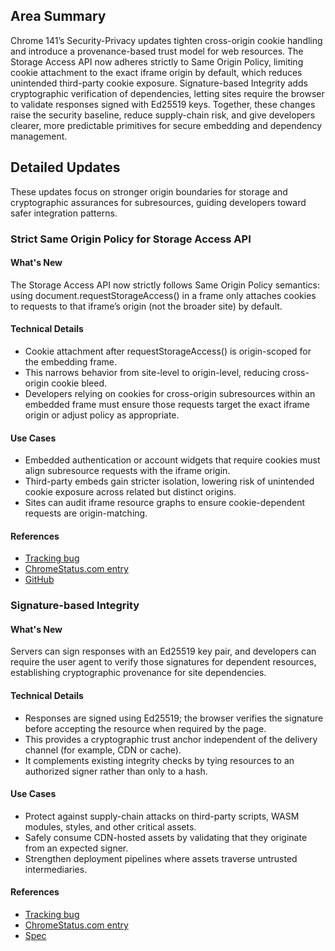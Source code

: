 ## Area Summary

Chrome 141’s Security-Privacy updates tighten cross-origin cookie handling and introduce a provenance-based trust model for web resources. The Storage Access API now adheres strictly to Same Origin Policy, limiting cookie attachment to the exact iframe origin by default, which reduces unintended third-party cookie exposure. Signature-based Integrity adds cryptographic verification of dependencies, letting sites require the browser to validate responses signed with Ed25519 keys. Together, these changes raise the security baseline, reduce supply-chain risk, and give developers clearer, more predictable primitives for secure embedding and dependency management.

## Detailed Updates

These updates focus on stronger origin boundaries for storage and cryptographic assurances for subresources, guiding developers toward safer integration patterns.

### Strict Same Origin Policy for Storage Access API

#### What's New
The Storage Access API now strictly follows Same Origin Policy semantics: using document.requestStorageAccess() in a frame only attaches cookies to requests to that iframe’s origin (not the broader site) by default.

#### Technical Details
- Cookie attachment after requestStorageAccess() is origin-scoped for the embedding frame.
- This narrows behavior from site-level to origin-level, reducing cross-origin cookie bleed.
- Developers relying on cookies for cross-origin subresources within an embedded frame must ensure those requests target the exact iframe origin or adjust policy as appropriate.

#### Use Cases
- Embedded authentication or account widgets that require cookies must align subresource requests with the iframe origin.
- Third-party embeds gain stricter isolation, lowering risk of unintended cookie exposure across related but distinct origins.
- Sites can audit iframe resource graphs to ensure cookie-dependent requests are origin-matching.

#### References
- [Tracking bug](https://issues.chromium.org/issues/379030052)
- [ChromeStatus.com entry](https://chromestatus.com/feature/5169937372676096)
- [GitHub](https://github.com/privacycg/storage-access/pull/213)

### Signature-based Integrity

#### What's New
Servers can sign responses with an Ed25519 key pair, and developers can require the user agent to verify those signatures for dependent resources, establishing cryptographic provenance for site dependencies.

#### Technical Details
- Responses are signed using Ed25519; the browser verifies the signature before accepting the resource when required by the page.
- This provides a cryptographic trust anchor independent of the delivery channel (for example, CDN or cache).
- It complements existing integrity checks by tying resources to an authorized signer rather than only to a hash.

#### Use Cases
- Protect against supply-chain attacks on third-party scripts, WASM modules, styles, and other critical assets.
- Safely consume CDN-hosted assets by validating that they originate from an expected signer.
- Strengthen deployment pipelines where assets traverse untrusted intermediaries.

#### References
- [Tracking bug](https://issues.chromium.org/issues/375224898)
- [ChromeStatus.com entry](https://chromestatus.com/feature/5032324620877824)
- [Spec](https://wicg.github.io/signature-based-sri)
